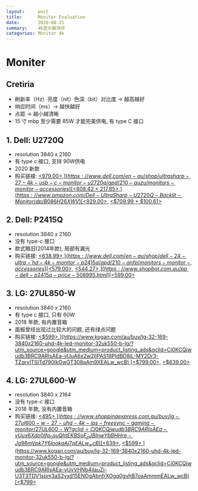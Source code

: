 ```yaml
---
layout:     post
title:      Monitor Evaluation
date:       2020-08-21
summary:    4k显示器测评
categories: Monitor 4k
---
```


# Moniter

## Cretiria

- 刷新率（Hz）亮度（nit）色深（bit）对比度 → 越高越好
- 响应时间（ms）→ 越快越好
- 点距 → 越小越清晰
- 15 寸 mbp 至少需要 85W 才能完美供电, 有 type C 接口

## 1. Dell: U2720Q

- resolution 3840 x 2160
- 有 type c 接口, 支持 90W供电
- 2020 新款
- 购买链接: [<$979.00>,](https://www.dell.com/en-au/shop/ultrasharp-27-4k-usb-c-monitor-u2720q/apd/210-auzu/monitors-monitor-accessories) [<$808.42 + $217.85>,](https://www.amazon.com/Dell-UltraSharp-U2720Q-Backlit-Monitor/dp/B086H26XWV) [<$929.00>,](https://www.mwave.com.au/product/dell-ultrasharp-u2720q-27-4k-uhd-99-srgb-usbc-ips-monitor-ac33903) [<$709.99 + $100.61>](https://www.bhphotovideo.com/c/product/1547779-REG/dell_27_u2720q_ultrasharp_4k.html)

## 2. Dell: P2415Q

- resolution 3840 x 2160
- 没有 type-c 接口
- 款式略旧(2014年款), 局部有漏光
- 购买链接: [<$638.99>,](https://www.dell.com/en-au/shop/dell-24-ultra-hd-4k-monitor-p2415q/apd/210-anfp/monitors-monitor-accessories) [<$579.00>,](https://www.mwave.com.au/product/dell-p2415q-24-4k-ultra-hd-ips-led-monitor-ab58782) [<$544.27>,](https://www.shopbot.com.au/pp-dell-p2415q-price-508995.html) [<$599.00>](https://www.scorptec.com.au/product/Monitors/23-24-inch/57539-P2415Q?gclid=Cj0KCQjwudb3BRC9ARIsAEa-vUu7u-B978Z5RQoF4qF8-Z9AoqbPXu4kkgGAXP2IbHgmYFWVb4nOPigaAl7rEALw_wcB)

## 3. LG: 27UL850-W

- resolution 3840 x 2160
- 有 type c 接口, 只有 60W
- 2018 年款, 有内置音箱
- 面板曾经出现过比较大的问题, 还有绿点问题
- 购买链接: [<$599>,](https://www.kogan.com/au/buy/lg-32-169-3840x2160-uhd-4k-led-monitor-32uk550-b-lg/?utm_source=google&utm_medium=product_listing_ads&gclid=Cj0KCQjwudb3BRC9ARIsAEa-vUuA6x2w2IIPAS18PIdBD8iL-MY2Dr3-TZqrvlTSITd790lkGwGT308aAm9XEALw_wcB) [<$799.00>,](https://www.mwave.com.au/product/lg-27ul850w-27-4k-uhd-hdr400-freesync-ips-led-monitor-ac22649?gclid=Cj0KCQjwudb3BRC9ARIsAEa-vUuMZM8r3d-3C5q5tH9EVEVqoqahfmu4abArQAjocWIvHQ6IVdDMXO4aAlvFEALw_wcB) [<$639.00>](https://www.scorptec.com.au/product/Monitors/25plus-inch/76249-27UL600-W?gclid=Cj0KCQjwudb3BRC9ARIsAEa-vUtowvuk0EKN8IsAWTqFsRH3JeoHJ256ICd1eJoCaivyE7I3t2niF7caAo7XEALw_wcB)

## 4. LG: 27UL600-W

- resolution 3840 x 2164
- 没有 type-c 接口
- 2018 年款, 没有内置音箱
- 购买链接: [<$495>,](https://www.shoppingexpress.com.au/buy/lg-27ul600-w-27-uhd-4k-ips-freesync-gaming-monitor/27UL600-W?gclid=Cj0KCQjwudb3BRC9ARIsAEa-vUux6Xdo0Ifq_0suQhtEKBSoF_pJBlnwYbBHHrq-Jg98mVpk7Y6lookaAj7qEALw_wcB) [<$639>,](https://www.scorptec.com.au/product/Monitors/25plus-inch/76249-27UL600-W?gclid=Cj0KCQjwudb3BRC9ARIsAEa-vUvrhb9XG0vxMAoH8_ITszeFmoTyzB_4GaDirKkSiL_7HyXdTki9UaMaAp8CEALw_wcB) [<$599>,](https://www.kogan.com/au/buy/lg-32-169-3840x2160-uhd-4k-led-monitor-32uk550-b-lg/?utm_source=google&utm_medium=product_listing_ads&gclid=Cj0KCQjwudb3BRC9ARIsAEa-vUvVHNb4jlauZi-U3T3TDV1spm3aS2vxd15ENOgAbnfrXOgq0gvhB7oaAmmmEALw_wcB) [<$799>](https://www.mwave.com.au/product/lg-27ul850w-27-4k-uhd-hdr400-freesync-ips-led-monitor-ac22649?gclid=Cj0KCQjwudb3BRC9ARIsAEa-vUvBybrZmbJkCbWD_6aOKTqTLVKdXdDcZj_5FPZPHEctQ-2XuI_orIsaAhfdEALw_wcB)
